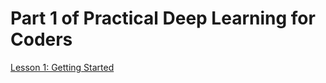 # Part 1 of Practical Deep Learning for Coders
[Lesson 1: Getting Started](https://course.fast.ai/Lessons/lesson1.html)
